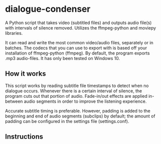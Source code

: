 # dialogue-condenser
A Python script that takes video (subtitled files) and outputs audio file(s) with intervals of silence removed. Utilizes the ffmpeg-python and moviepy libraries.

It can read and write the most common video/audio files, separately or in batches. The codecs that you can use to export with is based off your installation of ffmpeg-python (ffmpeg). By default, the program exports .mp3 audio-files. It has only been tested on Windows 10.

## How it works
This script works by reading subtitle file timestamps to detect when no dialogue occurs. Whenever there is a certain interval of silence, the program cuts out that portion of audio. Fade-in/out effects are applied in-between audio segments in order to improve the listening experience.

Accurate subtitle timing is preferable. However, padding is added to the beginning and end of audio segments (subclips) by default; the amount of padding can be configured in the settings file (settings.conf).

## Instructions

